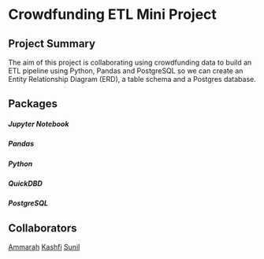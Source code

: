 # Crowdfunding ETL Mini Project

## Project Summary
The aim of this project is collaborating using crowdfunding data to build an ETL pipeline using Python, Pandas and PostgreSQL so we can create an Entity Relationship Diagram (ERD), a table schema and a Postgres database.

## Packages
##### Jupyter Notebook
##### Pandas
##### Python
##### QuickDBD
##### PostgreSQL

## Collaborators
[Ammarah](/https://github.com/Amarah010)
[Kashfi](/https://github.com/kashfi-khalid)
[Sunil](/https://github.com/SunilMalhi)
